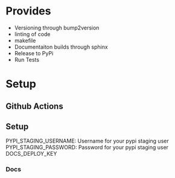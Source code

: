 # Provides

* Versioning through bump2version
* linting of code
* makefile 
* Documentaiton builds through sphinx
* Release to PyPi
* Run Tests

# Setup

## Github Actions

## Setup

PYPI_STAGING_USERNAME: Username for your pypi staging user
PYPI_STAGING_PASSWORD: Password for your pypi staging user
DOCS_DEPLOY_KEY

### Docs